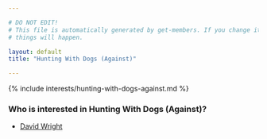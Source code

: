 ```yaml
---

# DO NOT EDIT!
# This file is automatically generated by get-members. If you change it, bad
# things will happen.

layout: default
title: "Hunting With Dogs (Against)"

---
```


{% include interests/hunting-with-dogs-against.md %}

### Who is interested in Hunting With Dogs (Against)?


* [David Wright](../members/david-wright.html)
